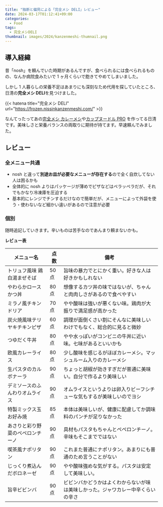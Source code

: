```yaml
---
title: "独断と偏見による「完全メシ DELI」レビュー"
date: 2024-03-17T01:12:41+09:00
categories:
  - Food
tags:
  - 完全メシDELI
thumbnail: images/2024/kanzenmeshi-thumnail.png
---
```


## 導入経緯

昔「nosh」を頼んでいた時期があるんですが、食べられるには食べられるものの、なんか病院食みたいで 1 ヶ月くらいで飽きてやめてしまいました。

しかし 1 人暮らしの栄養不足はあまりにも深刻なため代用を探していたところ、日清の**完全メシ DELI**を見つけました。

{{< hatena title="完全メシ DELI" url="https://frozen.nissinkanzenmeshi.com/" >}}

なんてったってあの[完全メシ カレーメシ](https://www.nissin.com/jp/products/items/11691)や[カップヌードル PRO](https://www.nissin.com/jp/products/items/12234) を作ってる日清です。美味しさと栄養バランスの両取りに期待が持てます。早速頼んでみました。

## レビュー

### 全メニュー共通

- nosh と違って**別途お皿が必要なメニューが存在する**ので全く自炊してない人は困るかも
- 全体的に nosh よりはパッケージが薄めでピザなどはペラッペラだが、それでもかなり冷凍庫を圧迫する
- 基本的にレンジでチンするだけなので簡単だが、メニューによって外袋を使う・使わないなど細かい違いがあるので注意が必要

### 個別

随時追記していきます。辛いものは苦手なのであんまり頼まないかも。

**レビュー表**

| メニュー名                       | 点数  | 備考                                                                             |
| -------------------------------- | ----- | -------------------------------------------------------------------------------- |
| トリュフ風味 鶏白湯まぜそば      | 50 点 | 旨味の暴力でとにかく重い。好きな人は好きかもしれない                             |
| やわらかロースかつ丼             | 80 点 | 想像するカツ丼の味ではないが、ちゃんと肉肉しさがあるので食べやすい               |
| ミラノ風チキンドリア             | 70 点 | やや酸味は強いが悪くない味。鶏肉が大振りで満足感が高かった                       |
| 炭火焼風味テリヤキチキンピザ     | 60 点 | 調理が面倒くさい割にそんなに美味しいわけでもなく、総合的に見ると微妙             |
| つゆだく牛丼                     | 80 点 | やや水っぽいがコンビニの牛丼に近い味。七味があるといいかも                       |
| 欧風カレーライス                 | 80 点 | 少し酸味を感じるがほぼカレーメシ。マッシュルーム入りのカレーメシ                 |
| 生パスタのカルボナーラ           | 90 点 | ちょっと胡椒が効きすぎだが普通に美味い。自分で作るより美味しい                   |
| デミソースのふんわりオムライス   | 90 点 | オムライスというよりは卵入りビーフシチューな気もするが美味しいのでヨシ           |
| 特製ミックス玉 お好み焼          | 85 点 | 本体は美味しいが、健康に配慮してか調味料のパンチが足りなかった                   |
| あさりと彩り野菜のペペロンチーノ | 90 点 | 具材もパスタもちゃんとペペロンチーノ。辛味もそこまでではない                     |
| 喫茶風ナポリタン                 | 90 点 | これまた普通にナポリタン。あまりにも普通のため言うことがない                     |
| じっくり煮込んだボロネーゼ       | 90 点 | やや酸味強めな気がする。パスタは安定して美味しい。                               |
| 旨辛ビビンバ                     | 90 点 | ビビンバかどうかはよくわからないが味は美味しかった。ジャワカレー中辛くらいの辛さ |
